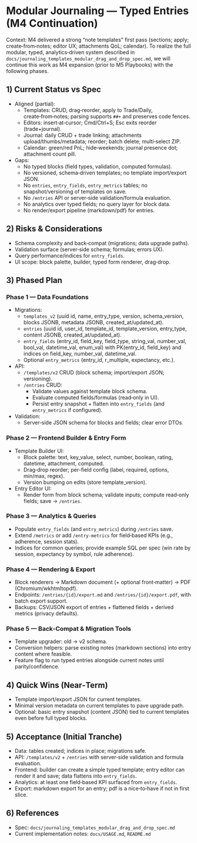 # Modular Journaling — Typed Entries (M4 Continuation)

Context: M4 delivered a strong “note templates” first pass (sections; apply; create‑from‑notes; editor UX; attachments QoL; calendar). To realize the full modular, typed, analytics‑driven system described in `docs/journaling_templates_modular_drag_and_drop_spec.md`, we will continue this work as M4 expansion (prior to M5 Playbooks) with the following phases.

## 1) Current Status vs Spec
- Aligned (partial):
  - Templates: CRUD, drag‑reorder, apply to Trade/Daily, create‑from‑notes; parsing supports `##+` and preserves code fences.
  - Editors: insert‑at‑cursor; Cmd/Ctrl+S; Esc exits reorder (trade+journal).
  - Journal: daily CRUD + trade linking; attachments upload/thumbs/metadata; reorder; batch delete; multi‑select ZIP.
  - Calendar: green/red PnL; hide‑weekends; journal presence dot; attachment count pill.
- Gaps:
  - No typed blocks (field types, validation, computed formulas).
  - No versioned, schema‑driven templates; no template import/export JSON.
  - No `entries`, `entry_fields`, `entry_metrics` tables; no snapshot/versioning of templates on save.
  - No `/entries` API or server‑side validation/formula evaluation.
  - No analytics over typed fields; no query layer for block data.
  - No render/export pipeline (markdown/pdf) for entries.

## 2) Risks & Considerations
- Schema complexity and back‑compat (migrations; data upgrade paths).
- Validation surface (server‑side schema; formulas; errors UX).
- Query performance/indices for `entry_fields`.
- UI scope: block palette, builder, typed form renderer, drag‑drop.

## 3) Phased Plan

### Phase 1 — Data Foundations
- Migrations:
  - `templates_v2` (uuid id, name, entry_type, version, schema_version, blocks JSONB, metadata JSONB, created_at/updated_at).
  - `entries` (uuid id, user_id, template_id, template_version, entry_type, content JSONB, created_at/updated_at).
  - `entry_fields` (entry_id, field_key, field_type, string_val, number_val, bool_val, datetime_val, enum_val) with PK(entry_id, field_key) and indices on field_key, number_val, datetime_val.
  - Optional `entry_metrics` (entry_id, r_multiple, expectancy, etc.).
- API:
  - `/templates/v2` CRUD (block schema; import/export JSON; versioning).
  - `/entries` CRUD:
    - Validate values against template block schema.
    - Evaluate computed fields/formulas (read‑only in UI).
    - Persist entry snapshot + flatten into `entry_fields` (and `entry_metrics` if configured).
- Validation:
  - Server‑side JSON schema for blocks and fields; clear error DTOs.

### Phase 2 — Frontend Builder & Entry Form
- Template Builder UI:
  - Block palette: text, key_value, select, number, boolean, rating, datetime, attachment, computed.
  - Drag‑drop reorder; per-field config (label, required, options, min/max, regex).
  - Version bumping on edits (store template_version).
- Entry Editor UI:
  - Render form from block schema; validate inputs; compute read‑only fields; save → `/entries`.

### Phase 3 — Analytics & Queries
- Populate `entry_fields` (and `entry_metrics`) during `/entries` save.
- Extend `/metrics` or add `/entry-metrics` for field‑based KPIs (e.g., adherence, session stats).
- Indices for common queries; provide example SQL per spec (win rate by session, expectancy by symbol, rule adherence).

### Phase 4 — Rendering & Export
- Block renderers → Markdown document (+ optional front‑matter) → PDF (Chromium/wkhtmltopdf).
- Endpoints: `/entries/{id}/export.md` and `/entries/{id}/export.pdf`, with batch export support.
- Backups: CSV/JSON export of entries + flattened fields + derived metrics (privacy defaults).

### Phase 5 — Back‑Compat & Migration Tools
- Template upgrader: old → v2 schema.
- Conversion helpers: parse existing notes (markdown sections) into entry content where feasible.
- Feature flag to run typed entries alongside current notes until parity/confidence.

## 4) Quick Wins (Near‑Term)
- Template import/export JSON for current templates.
- Minimal version metadata on current templates to pave upgrade path.
- Optional: basic entry snapshot (content JSON) tied to current templates even before full typed blocks.

## 5) Acceptance (Initial Tranche)
- Data: tables created; indices in place; migrations safe.
- API: `/templates/v2` + `/entries` with server‑side validation and formula evaluation.
- Frontend: builder can create a simple typed template; entry editor can render it and save; data flattens into `entry_fields`.
- Analytics: at least one field‑based KPI surfaced from `entry_fields`.
- Export: markdown export for an entry; pdf is a nice‑to‑have if not in first slice.

## 6) References
- Spec: `docs/journaling_templates_modular_drag_and_drop_spec.md`
- Current implementation notes: `docs/USAGE.md`, `README.md`

